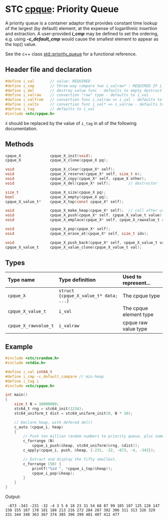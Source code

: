 # STC [cpque](../include/stc/cpque.h): Priority Queue

A priority queue is a container adaptor that provides constant time lookup of the largest (by default) element, at the expense of logarithmic insertion and extraction.
A user-provided ***i_cmp*** may be defined to set the ordering, e.g. using ***-c_default_cmp*** would cause the smallest element to appear as the top() value.

See the c++ class [std::priority_queue](https://en.cppreference.com/w/cpp/container/priority_queue) for a functional reference.

## Header file and declaration

```c
#define i_val       // value: REQUIRED
#define i_cmp       // three-way compare two i_valraw* : REQUIRED IF i_valraw is a non-integral type
#define i_del       // destroy value func - defaults to empty destruct
#define i_valraw    // convertion "raw" type - defaults to i_val
#define i_valfrom   // convertion func i_valraw => i_val - defaults to plain copy
#define i_valto     // convertion func i_val* => i_valraw - defaults to plain copy
#define i_tag       // defaults to i_val
#include <stc/cpque.h>
```
`X` should be replaced by the value of `i_tag` in all of the following documentation.

## Methods

```c
cpque_X             cpque_X_init(void);
cpque_X             cpque_X_clone(cpque_X pq);

void                cpque_X_clear(cpque_X* self);
void                cpque_X_reserve(cpque_X* self, size_t n);
void                cpque_X_copy(cpque_X* self, cpque_X other);
void                cpque_X_del(cpque_X* self);        // destructor

size_t              cpque_X_size(cpque_X pq);
bool                cpque_X_empty(cpque_X pq);
cpque_X_value_t*    cpque_X_top(const cpque_X* self);

void                cpque_X_make_heap(cpque_X* self);  // call after using push_back().
void                cpque_X_push(cpque_X* self, cpque_X_value_t value);
void                cpque_X_emplace(cpque_X* self, cpque_X_rawvalue_t raw);

void                cpque_X_pop(cpque_X* self);
void                cpque_X_erase_at(cpque_X* self, size_t idx);

void                cpque_X_push_back(cpque_X* self, cpque_X_value_t value); // breaks heap-property
cpque_X_value_t     cpque_X_value_clone(cpque_X_value_t val);
```

## Types

| Type name            | Type definition                       | Used to represent...    |
|:---------------------|:--------------------------------------|:------------------------|
| `cpque_X`            | `struct {cpque_X_value_t* data; ...}` | The cpque type          |
| `cpque_X_value_t`    | `i_val`                               | The cpque element type  |
| `cpque_X_rawvalue_t` | `i_valraw`                            | cpque raw value type    |

## Example
```c
#include <stc/crandom.h>
#include <stdio.h>

#define i_val int64_t
#define i_cmp -c_default_compare // min-heap
#define i_tag i
#include <stc/cpque.h>

int main()
{
    size_t N = 10000000;
    stc64_t rng = stc64_init(1234);
    stc64_uniform_t dist = stc64_uniform_init(0, N * 10);

    // Declare heap, with defered del()
    c_auto (cpque_i, heap)
    {
        // Push ten million random numbers to priority queue, plus some negative ones.
        c_forrange (N)
            cpque_i_push(&heap, stc64_uniform(&rng, &dist));
        c_apply(cpque_i, push, &heap, {-231, -32, -873, -4, -343});

        // Extract and display the fifty smallest.
        c_forrange (50) {
            printf("%zd ", *cpque_i_top(&heap));
            cpque_i_pop(&heap);
        }
    }
}
```
Output:
```
 -873 -343 -231 -32 -4 3 5 6 18 23 31 54 68 87 99 105 107 125 128 147 150 155 167 178 181 188 213 216 272 284 287 302 306 311 313 326 329 331 344 348 363 367 374 385 396 399 401 407 412 477
```
